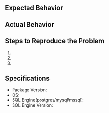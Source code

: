 ## Expected Behavior

## Actual Behavior

## Steps to Reproduce the Problem

1.
2.
3.

## Specifications

- Package Version:
- OS:
- SQL Engine(postgres/mysql/mssql):
- SQL Engine Version:
